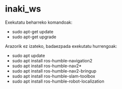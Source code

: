 # inaki_ws
Exekutatu beharreko komandoak:
 
*  sudo apt-get update
*  sudo apt-get upgrade

Arazorik ez izateko, badaezpada exekutatu hurrengoak:

*  sudo apt update
*  sudo apt install ros-humble-navigation2
*  sudo apt install ros-humble-nav2*
*  sudo apt install ros-humble-nav2-bringup
*  sudo apt install ros-humble-slam-toolbox
*  sudo apt install ros-humble-robot-localization
